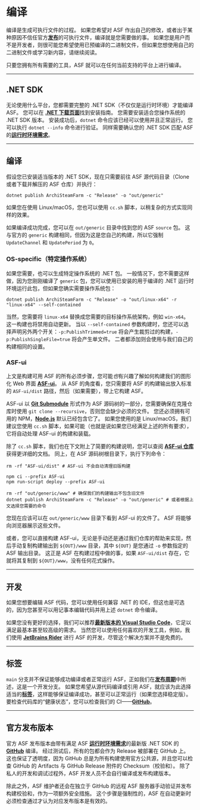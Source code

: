 # 编译

编译是生成可执行文件的过程。 如果您希望对 ASF 作出自己的修改，或者出于某种原因不信任官方&#8203;**[发布](https://github.com/JustArchiNET/ArchiSteamFarm/releases)**&#8203;的可执行文件，编译就是您需要做的事。 如果您是用户而不是开发者，则很可能您希望使用已预编译的二进制文件，但如果您想使用自己的二进制文件或学习新内容，请继续阅读。

只要您拥有所有需要的工具，ASF 就可以在任何当前支持的平台上进行编译。

---

## .NET SDK

无论使用什么平台，您都需要完整的 .NET SDK（不仅仅是运行时环境）才能编译 ASF。 您可以在 **[.NET 下载页面](https://dotnet.microsoft.com/download)**&#8203;找到安装指南。 您需要安装适合您操作系统的 .NET SDK 版本。 安装成功后，`dotnet` 命令应该已经可以使用并且正常运行。 您可以执行 `dotnet --info` 命令进行验证。 同样需要确认您的 .NET SDK 匹配 ASF 的&#8203;**[运行时环境需求](https://github.com/JustArchiNET/ArchiSteamFarm/wiki/Compatibility-zh-CN#运行时环境需求)**。

---

## 编译

假设您已安装适当版本的 .NET SDK，现在只需要前往 ASF 源代码目录（Clone 或者下载并解压的 ASF 仓库）并执行：

```shell
dotnet publish ArchiSteamFarm -c "Release" -o "out/generic"
```

如果您在使用 Linux/macOS，您也可以使用 `cc.sh` 脚本，以稍复杂的方式实现同样的效果。

如果编译成功完成，您可以在 `out/generic` 目录中找到您的 ASF `source` 包。 这与官方的 `generic` 构建相同，但因为这是您自己的构建，所以它强制 `UpdateChannel` 和 `UpdatePeriod` 为 `0`。

### OS-specific（特定操作系统）

如果您需要，也可以生成特定操作系统的 .NET 包。 一般情况下，您不需要这样做，因为您刚刚编译了 `generic` 包，您可以使用已安装的用于编译的 .NET 运行时环境运行此包，但如果您确实需要操作系统包：

```shell
dotnet publish ArchiSteamFarm -c "Release" -o "out/linux-x64" -r "linux-x64" --self-contained
```

当然，您需要将 `linux-x64` 替换成您需要的目标操作系统架构，例如 `win-x64`。 这一构建也将禁用自动更新。 当以 `--self-contained` 参数构建时，您还可以选择声明另外两个开关：`-p:PublishTrimmed=true` 将会产生裁剪过的构建，`-p:PublishSingleFile=true` 将会产生单文件。 二者都添加则会使用与我们自己的构建相同的设置。

### ASF-ui

上文是构建可用 ASF 的所有必须步骤，您可能*也*有兴趣了解如何构建我们的图形化 Web 界面 **[ASF-ui](https://github.com/JustArchiNET/ArchiSteamFarm/wiki/IPC-zh-CN#asf-ui)**。 从 ASF 的角度看，您只需要将 ASF 的构建输出放入标准的 `ASF-ui/dist` 路径，然后（如果需要），带上它构建 ASF。

ASF-ui 以 **[Git Submodule](https://git-scm.com/book/en/v2/Git-Tools-Submodules)** 形式作为 ASF 源码树的一部分，您需要确保在克隆仓库时使用 `git clone --recursive`，否则您会缺少必须的文件。 您还必须拥有可用的 NPM，**[Node.js](https://nodejs.org)** 默认已经包含它了。 如果您使用的是 Linux/macOS，我们建议您使用 `cc.sh` 脚本，如果可能（也就是说如果您已经满足上述的所有要求），它将自动处理 ASF-ui 的构建和装载。

除了 `cc.sh` 脚本，我们也在下文附上了简要的构建说明，您可以查阅 [**ASF-ui 仓库**](https://github.com/JustArchiNET/ASF-ui)获得更详细的文档。 同上，在 ASF 源码树根目录下，执行下列命令：

```shell
rm -rf "ASF-ui/dist" # ASF-ui 不会自动清理旧版构建

npm ci --prefix ASF-ui
npm run-script deploy --prefix ASF-ui

rm -rf "out/generic/www" # 确保我们的构建输出不包含旧文件
dotnet publish ArchiSteamFarm -c "Release" -o "out/generic" # 或者根据上文选择您需要的命令
```

您现在应该可以在 `out/generic/www` 目录下看到 ASF-ui 的文件了。 ASF 将能够向浏览器展示这些文件。

或者，您可以直接构建 ASF-ui，无论是手动还是通过我们仓库的帮助来实现，然后手动复制构建输出到 `${OUT}/www` 目录，其中 `${OUT}` 是您通过 `-o` 参数指定的 ASF 输出目录。 这正是 ASF 在构建过程中做的事，如果 `ASF-ui/dist` 存在，它就将其复制到 `${OUT}/www`，没有任何花式操作。

---

## 开发

如果您想要编辑 ASF 代码，您可以使用任何兼容 .NET 的 IDE，但这也是可选的，因为您甚至可以用记事本编辑代码并用上述 `dotnet` 命令编译。

如果您没有更好的选择，我们可以推荐[**最新版本的 Visual Studio Code**](https://code.visualstudio.com/download)，它足以满足最基本甚至较高级的需求。 当然您可以使用任何喜欢的开发工具，例如，我们使用 **[JetBrains Rider](https://www.jetbrains.com/rider)** 进行 ASF 的开发，尽管这个解决方案并不是免费的。

---

## 标签

`main` 分支并不保证能够成功编译或者正常运行 ASF，正如我们在[**发布周期**](https://github.com/JustArchiNET/ArchiSteamFarm/wiki/Release-cycle-zh-CN)中所述，这是一个开发分支。 如果您希望从源代码编译或引用 ASF，就应该为此选择适当的[**标签**](https://github.com/JustArchiNET/ArchiSteamFarm/tags)，这样能够保证编译成功，甚至可以正常运行（如果您选择稳定版）。 要检查代码库的“健康状态”，您可以检查我们的 CI——**[GitHub](https://github.com/JustArchiNET/ArchiSteamFarm/actions/workflows/ci.yml?query=branch%3Amain)**。

---

## 官方发布版本

官方 ASF 发布版本由带有满足 ASF **[运行时环境需求](https://github.com/JustArchiNET/ArchiSteamFarm/wiki/Compatibility-zh-CN#运行时环境需求)**&#8203;的最新版 .NET SDK 的 **[GitHub](https://github.com/JustArchiNET/ArchiSteamFarm/actions)** 编译。 经过测试后，所有的包都会作为 Release 被部署在 GitHub 上。 这也保证了透明度，因为 GitHub 总是为所有构建使用官方公共源，并且您可以检查 GitHub 的 Artifacts 与 GitHub Release 附件的 Checksum（校验和）。 除了私人的开发和调试过程外，ASF 开发人员不会自行编译或发布构建版本。

除此之外，ASF 维护者还会在独立于 GitHub 的远程 ASF 服务器手动验证并发布构建校验和，作为一项额外安全措施。 这个步骤是强制性的，ASF 在自动更新时必须检查通过才认为对应发布版本是有效的。